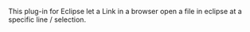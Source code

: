 This plug-in for Eclipse let a Link in a browser open a file in eclipse at a specific line / selection.
